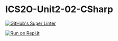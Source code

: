 # ICS2O-Unit2-02-CSharp

[![GitHub's Super Linter](https://github.com/Evgeny-Vovk/ICS2O-Unit2-02-CSharp/workflows/GitHub's%20Super%20Linter/badge.svg)](https://github.com/Evgeny-Vovk/ICS2O-Unit2-02-CSharp/actions)

[![Run on Repl.it](https://repl.it/badge/github/Evgeny-Vovk/ICS2O-Unit2-02-CSharp)](https://repl.it/github/Evgeny-Vovk/ICS2O-Unit2-02-CSharp)

